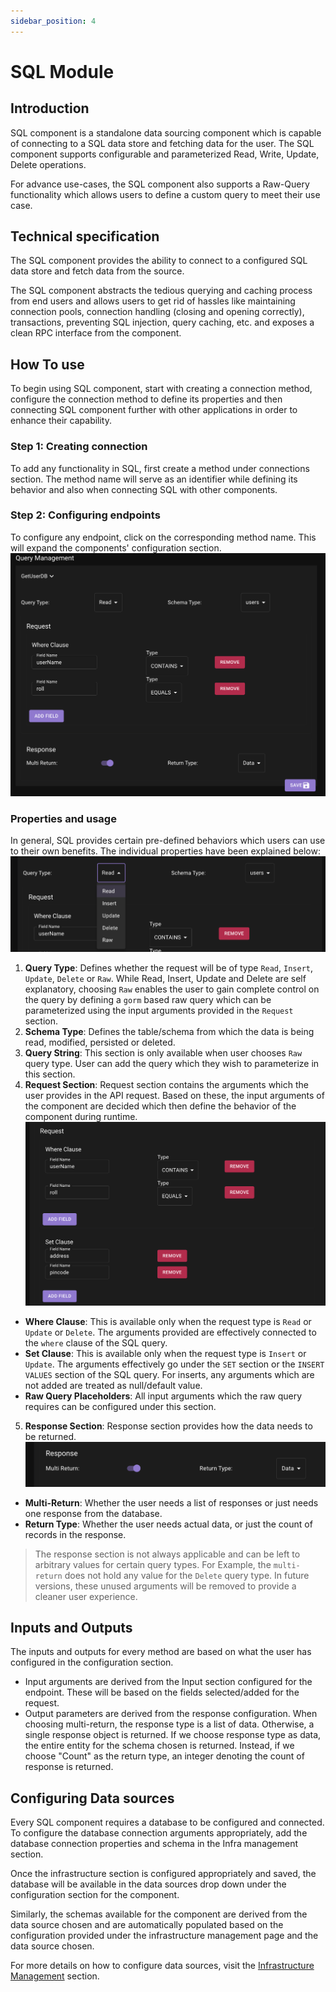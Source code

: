 ```yaml
---
sidebar_position: 4
---
```


# SQL Module
## Introduction
SQL component is a standalone data sourcing component which is capable of connecting to a SQL data store and fetching data for the user. The SQL component supports configurable and parameterized Read, Write, Update, Delete operations. 

For advance use-cases, the SQL component also supports a Raw-Query functionality which allows users to define a custom query to meet their use case.

## Technical specification
The SQL component provides the ability to connect to a configured SQL data store and fetch data from the source.

The SQL component abstracts the tedious querying and caching process from end users and allows users to get rid of hassles like maintaining connection pools, connection handling (closing and opening correctly), transactions, preventing SQL injection, query caching, etc. and exposes a clean RPC interface from the component.

## How To use
To begin using SQL component, start with creating a connection method, configure the connection method to define its properties and then connecting SQL component further with other applications in order to enhance their capability.
### Step 1: Creating connection
To add any functionality in SQL, first create a method under connections section. The method name will serve as an identifier while defining its behavior and also when connecting SQL with other components.
### Step 2: Configuring endpoints
To configure any endpoint, click on the corresponding method name. This will expand the components' configuration section.
![Configure method](/img//editor/components/sql/method_configure.png)

### Properties and usage
In general, SQL provides certain pre-defined behaviors which users can use to their own benefits. The individual properties have been explained below:
![Input top](/img/editor/components/sql/query_input.png)
1. **Query Type**: Defines whether the request will be of type `Read`, `Insert`, `Update`, `Delete` or `Raw`. While Read, Insert, Update and Delete are self explanatory, choosing `Raw` enables the user to gain complete control on the query by defining a `gorm` based raw query which can be parameterized using the input arguments provided in the `Request` section.
2. **Schema Type**: Defines the table/schema from which the data is being read, modified, persisted or deleted.
3. **Query String**: This section is only available when user chooses `Raw` query type. User can add the query which they wish to parameterize in this section.
4. **Request Section**: Request section contains the arguments which the user provides in the API request. Based on these, the input arguments of the component are decided which then define the behavior of the component during runtime.
![Where and Set](/img/editor/components/sql/where_set_section.png)
    
- **Where Clause**: This is available only when the request type is `Read` or `Update` or `Delete`. The arguments provided are effectively connected to the `where` clause of the SQL query.
- **Set Clause**: This is available only when the request type is `Insert` or `Update`. The arguments effectively go under the `SET` section or the `INSERT VALUES` section of the SQL query. For inserts, any arguments which are not added are treated as null/default value.
- **Raw Query Placeholders**: All input arguments which the raw query requires can be configured under this section.

5. **Response Section**: Response section provides how the data needs to be returned.
![Response](/img/editor/components/sql/response.png)

- **Multi-Return**: Whether the user needs a list of responses or just needs one response from the database.
- **Return Type**: Whether the user needs actual data, or just the count of records in the response.

> The response section is not always applicable and can be left to arbitrary values for certain query types. For Example, the `multi-return` does not hold any value for the `Delete` query type. In future versions, these unused arguments will be removed to provide a cleaner user experience.

## Inputs and Outputs
The inputs and outputs for every method are based on what the user has configured in the configuration section.
- Input arguments are derived from the Input section configured for the endpoint. These will be based on the fields selected/added for the request.
- Output parameters are derived from the response configuration. When choosing multi-return, the response type is a list of data. Otherwise, a single response object is returned. If we choose response type as data, the entire entity for the schema chosen is returned. Instead, if we choose "Count" as the return type, an integer denoting the count of response is returned.

## Configuring Data sources
Every SQL component requires a database to be configured and connected. To configure the database connection arguments appropriately, add the database connection properties and schema in the Infra management section.

Once the infrastructure section is configured appropriately and saved, the database will be available in the data sources drop down under the configuration section for the component.

Similarly, the schemas available for the component are derived from the data source chosen and are automatically populated based on the configuration provided under the infrastructure management page and the data source chosen.

For more details on how to configure data sources, visit the [Infrastructure Management](/docs/docs/Infrastructure%20Management) section.

